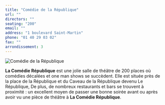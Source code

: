 ```yaml
---
title: "Comédie de la République"
url: ""
directors: ""
seating: "200"
email: ""
address: "1 boulevard Saint-Martin"
phone: "01 40 29 03 02"
fax: ""
arrondissement: 3
---
```


![Comédie de la République](../images/3eme/comedie-de-la-republique/comedie-de-la-republique-2.jpg)

**La Comédie République** est une jolie salle de théâtre de 200 places où comédies décalées et one man shows se succèdent. Elle est située près de la place de la République et du Caveau de la République devenu Le République, De plus, de nombreux restaurants et bars se trouvent à proximité : un excellent moyen de passer une bonne soirée avant ou après avoir vu une pièce de théâtre à **La Comédie République**. 